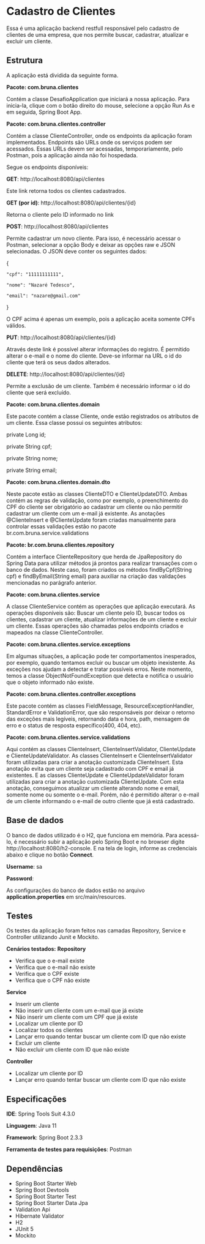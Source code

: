 <h1>Cadastro de Clientes</h1>

Essa é uma aplicação backend restfull responsável pelo cadastro de clientes de uma empresa, que nos permite buscar, cadastrar, atualizar e excluir um cliente.

<h2>Estrutura</h2>

A aplicação está dividida da seguinte forma.

<strong>Pacote: com.bruna.clientes</strong>

Contém a classe DesafioApplication que iniciará a nossa aplicação. Para inicia-la, clique com o botão direito do mouse, selecione a opção Run As e em seguida, Spring Boot App.

<strong>Pacote: com.bruna.clientes.controller</strong>

Contém a classe ClienteController, onde os endpoints da aplicação foram implementados. Endpoints são URLs onde os serviços podem ser acessados.
Essas URLs devem ser acessadas, temporariamente, pelo Postman, pois a aplicação ainda não foi hospedada.

Segue os endpoints disponíveis:

<strong>GET</strong>: http://localhost:8080/api/clientes

Este link retorna todos os clientes cadastrados.

<strong>GET (por id)</strong>: http://localhost:8080/api/clientes/{id}

Retorna o cliente pelo ID informado no link

<strong>POST</strong>: http://localhost:8080/api/clientes

Permite cadastrar um novo cliente.
Para isso, é necessário acessar o Postman, selecionar a opção Body e deixar as opções raw e JSON selecionadas.
O JSON deve conter os seguintes dados:

{

    "cpf": "11111111111",
    
    "nome": "Nazaré Tedesco",
    
    "email": "nazare@gmail.com"
    
}

 
O CPF acima é apenas um exemplo, pois a aplicação aceita somente CPFs válidos.


<strong>PUT</strong>: http://localhost:8080/api/clientes/{id}

Através deste link é possível alterar informações do registro. É permitido alterar o e-mail e o nome do cliente. Deve-se informar na URL o id do cliente que terá os seus dados alterados.

<strong>DELETE</strong>: http://localhost:8080/api/clientes/{id}

Permite a exclusão de um cliente. Também é necessário informar o id do cliente que será excluído.


<strong>Pacote: com.bruna.clientes.domain</strong>

Este pacote contém a classe Cliente, onde estão registrados os atributos de um cliente. Essa classe possui os seguintes atributos:


private Long id;

private String cpf;

private String nome;

private String email;

<strong>Pacote: com.bruna.clientes.domain.dto</strong>

Neste pacote estão as classes ClienteDTO e ClienteUpdateDTO.
Ambas contém as regras de validação, como por exemplo, o preenchimento do CPF do cliente ser obrigatório ao cadastrar um cliente ou não permitir cadastrar um cliente com um e-mail já existente.
As anotações @ClienteInsert e @ClienteUpdate foram criadas manualmente para controlar essas validações estão no pacote br.com.bruna.service.validations


<strong>Pacote: br.com.bruna.clientes.repository</strong>

Contém a interface ClienteRepository que herda de JpaRepository do Spring Data para utilizar métodos já prontos para realizar transações com o banco de dados. Neste caso, foram criados os métodos findByCpf(String cpf) e findByEmail(String email) para auxiliar na criação das validações mencionadas no parágrafo anterior.

<strong>Pacote: com.bruna.clientes.service</strong>

A classe ClienteService contém as operações que aplicação executará. As operações disponíveis são: Buscar um cliente pelo ID, buscar todos os clientes, cadastrar um cliente, atualizar informações de um cliente e excluir um cliente. Essas operações são chamadas pelos endpoints criados e mapeados na classe ClienteController.

<strong>Pacote: com.bruna.clientes.service.exceptions</strong>

Em algumas situações, a aplicação pode ter comportamentos inesperados, por exemplo, quando tentamos excluir ou buscar um objeto inexistente. As exceções nos ajudam a detectar e tratar possíveis erros. Neste momento, temos a classe ObjectNotFoundException que detecta e notifica o usuário que o objeto informado não existe.

<strong>Pacote: com.bruna.clientes.controller.exceptions</strong>

Este pacote contém as classes FieldMessage, ResourceExceptionHandler, StandardError e ValidationError, que são responsáveis por deixar o retorno das exceções mais legíveis, retornando data e hora, path, mensagem de erro e o status de resposta específico(400, 404, etc).

<strong>Pacote: com.bruna.clientes.service.validations</strong>

Aqui contém as classes ClienteInsert, ClienteInsertValidator, ClienteUpdate e ClienteUpdateValidator. 
As classes ClienteInsert e ClienteInsertValidator foram utilizadas para criar a anotação customizada ClienteInsert. Esta anotação evita que um cliente seja cadastrado com CPF e email já existentes.
E as classes ClienteUpdate e ClienteUpdateValidator foram utilizadas para criar a anotação customizada ClienteUpdate. Com esta anotação, conseguimos atualizar um cliente alterando nome e email, somente nome ou somente o e-mail. Porém, não é permitido alterar o e-mail de um cliente informando o e-mail de outro cliente que já está cadastrado.


<h2>Base de dados</h2>

O banco de dados utilizado é o H2, que funciona em memória.
Para acessá-lo, é necessário subir a aplicação pelo Spring Boot e no browser digite http://localhost:8080/h2-console.
E na tela de login, informe as credenciais abaixo e clique no botão <strong>Connect</strong>.

<strong>Username</strong>: sa

<strong>Password</strong>: 

As configurações do banco de dados estão no arquivo <strong>application.properties</strong> em src/main/resources.

<h2>Testes</h2>

Os testes da aplicação foram feitos nas camadas Repository, Service e Controller utilizando Junit e Mockito.

<strong>Cenários testados:</strong>
<strong>Repository</strong>
<ul>
    <li>Verifica que o e-mail existe</li>
    <li>Verifica que o e-mail não existe</li>
    <li>Verifica que o CPF existe</li>
    <li>Verifica que o CPF não existe</li>
</ul>

<strong>Service</strong>
<ul>
    <li>Inserir um cliente</li>
    <li>Não inserir um cliente com um e-mail que já existe</li>
    <li>Não inserir um cliente com um CPF que já existe</li>
    <li>Localizar um cliente por ID</li>
    <li>Localizar todos os clientes</li>
    <li>Lançar erro quando tentar buscar um cliente com ID que não existe</li>
    <li>Excluir um cliente</li>
    <li>Não excluir um cliente com ID que não existe</li>
</ul>

<strong>Controller</strong>
<ul>
    <li>Localizar um cliente por ID</li>
    <li>Lançar erro quando tentar buscar um cliente com ID que não existe</li>
</ul>


<h2>Especificações</h2>

<strong>IDE</strong>: Spring Tools Suit 4.3.0

<strong>Linguagem</strong>: Java 11

<strong>Framework</strong>: Spring Boot 2.3.3

<strong>Ferramenta de testes para requisições</strong>: Postman

<h2>Dependências</h2>
<ul>
  <li>Spring Boot Starter Web</li>
  <li>Spring Boot Devtools</li>
  <li>Spring Boot Starter Test</li>
  <li>Spring Boot Starter Data Jpa</li>
  <li>Validation Api</li>
  <li>Hibernate Validator</li>
  <li>H2</li>
  <li>JUnit 5</li>
  <li>Mockito</li>  
</ul>
